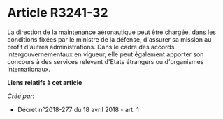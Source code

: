 # Article R3241-32

La direction de la maintenance aéronautique peut être chargée, dans les conditions fixées par le ministre de la défense,
d'assurer sa mission au profit d'autres administrations. Dans le cadre des accords intergouvernementaux en vigueur, elle peut
également apporter son concours à des services relevant d'Etats étrangers ou d'organismes internationaux.

**Liens relatifs à cet article**

_Créé par_:

  - Décret n°2018-277 du 18 avril 2018 - art. 1
